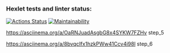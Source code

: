 ### Hexlet tests and linter status:
[![Actions Status](https://github.com/HiKris1801/python-project-49/actions/workflows/hexlet-check.yml/badge.svg)](https://github.com/HiKris1801/python-project-49/actions)
[![Maintainability](https://api.codeclimate.com/v1/badges/223162c3d03d7e3323c3/maintainability)](https://codeclimate.com/github/HiKris1801/python-project-49/maintainability)

https://asciinema.org/a/OaRNJuadAsgbG8x4SYKW7FZHv step_5

https://asciinema.org/a/8bvqcIfx1hzkPWw41Ccv4i98l step_6